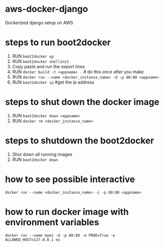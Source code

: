 # aws-docker-django
Dockerized django setup on AWS


# steps to run boot2docker

1. RUN `boot2docker up`
2. RUN `boot2docker shellinit`
3. Copy paste and run the export lines
4. RUN `docker build -t <appname> .` # do this *once* after you make 
5. RUN `docker run --name <docker_instance_name> -d -p 80:80 <appname>`
6. RUN `boot2docker ip` #get the ip address

# steps to shut down the docker image
1. RUN `boot2docker down <appname>`
2. RUN `docker rm <docker_instance_name>`

# steps to shutdown the boot2docker
1. Shut down all running images
2. RUN `boot2docker down`

# how to see possible interactive 
`docker run --name <docker_instance_name> -i -p 80:80 <appname>`

# how to run docker image with environment variables
`docker run --name myez -d -p 80:80 -e PROD=True -e ALLOWED_HOST=127.0.0.1 ez`